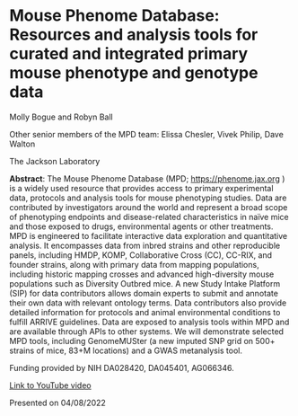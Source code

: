 # **Mouse Phenome Database: Resources and analysis tools for curated and integrated primary mouse phenotype and genotype data** 

Molly Bogue and Robyn Ball
 
Other senior members of the MPD team: Elissa Chesler, Vivek Philip, Dave Walton

The Jackson Laboratory
 
**Abstract**: The Mouse Phenome Database (MPD; https://phenome.jax.org ) is a widely used resource that provides access to primary experimental data, protocols and analysis tools for mouse phenotyping studies. Data are contributed by investigators around the world and represent a broad scope of phenotyping endpoints and disease-related characteristics in naïve mice and those exposed to drugs, environmental agents or other treatments. MPD is engineered to facilitate interactive data exploration and quantitative analysis. It encompasses data from inbred strains and other reproducible panels, including HMDP, KOMP, Collaborative Cross (CC), CC-RIX, and founder strains, along with primary data from mapping populations, including historic mapping crosses and advanced high-diversity mouse populations such as Diversity Outbred mice. A new Study Intake Platform (SIP) for data contributors allows domain experts to submit and annotate their own data with relevant ontology terms. Data contributors also provide detailed information for protocols and animal environmental conditions to fulfill ARRIVE guidelines. Data are exposed to analysis tools within MPD and are available through APIs to other systems. We will demonstrate selected MPD tools, including GenomeMUSter (a new imputed SNP grid on 500+ strains of mice, 83+M locations) and a GWAS metanalysis tool.
 
Funding provided by NIH DA028420, DA045401, AG066346.  

[Link to YouTube video](https://youtu.be/--2c-LWOMRk)

Presented on 04/08/2022

